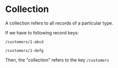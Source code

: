 # Collection

A collection refers to all records of a particular type. 

If we have to following record keys:

`/customers/1-abcd`

`/customers/1-defg`

Then, the "collection" refers to the key `/customers`

